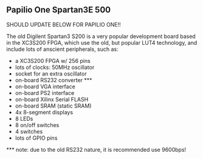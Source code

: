 ## Papilio One Spartan3E 500

SHOULD UPDATE BELOW FOR PAPILIO ONE!!

The old Digilent Spartan3 S200 is a very popular development board based in
the XC3S200 FPGA, which use the old, but popular LUT4 technology, and
include lots of anscient peripherals, such as:

- a XC3S200 FPGA w/ 256 pins
- lots of clocks: 50MHz oscillator
- socket for an extra oscillator
- on-board RS232 converter ***
- on-board VGA interface
- on-board PS2 interface
- on-board Xilinx Serial FLASH
- on-board SRAM (static SRAM)
- 4x 8-segment displays
- 8 LEDs
- 8 on/off switches 
- 4 switches
- lots of GPIO pins

*** note: due to the old RS232 nature, it is recommended use 9600bps!
